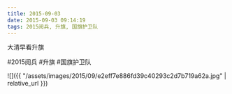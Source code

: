 ```yaml
---
title: 2015-09-03
date: 2015-09-03 09:14:19
tags: 2015阅兵, 升旗, 国旗护卫队
---
```


<p>大清早看升旗</p>

#2015阅兵 #升旗 #国旗护卫队

![]({{ "/assets/images/2015/09/e2eff7e886fd39c40293c2d7b719a62a.jpg" | relative_url }})
